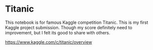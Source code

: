 # Titanic
This notebook is for famous Kaggle competition Titanic. This is my first Kaggle project submission. Though my score definitely need to improvement, but I felt its good to share with others.

https://www.kaggle.com/c/titanic/overview
